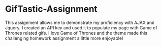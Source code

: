 # GifTastic-Assignment
This assignment allows me to demonstrate my proficiency with AJAX and Jquery. I created an API key and used it to populate my page with Game of Thrones related gifs. I love Game of Thrones and the theme made this challenging homework assignment a little more enjoyable!